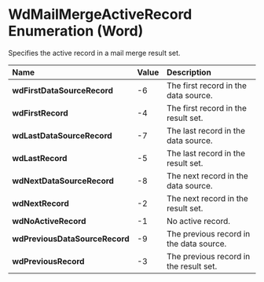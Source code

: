 
# WdMailMergeActiveRecord Enumeration (Word)

Specifies the active record in a mail merge result set.



|**Name**|**Value**|**Description**|
|:-----|:-----|:-----|
| **wdFirstDataSourceRecord**|-6|The first record in the data source.|
| **wdFirstRecord**|-4|The first record in the result set.|
| **wdLastDataSourceRecord**|-7|The last record in the data source.|
| **wdLastRecord**|-5|The last record in the result set.|
| **wdNextDataSourceRecord**|-8|The next record in the data source.|
| **wdNextRecord**|-2|The next record in the result set.|
| **wdNoActiveRecord**|-1|No active record.|
| **wdPreviousDataSourceRecord**|-9|The previous record in the data source.|
| **wdPreviousRecord**|-3|The previous record in the result set.|
